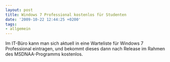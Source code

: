 ```yaml
---
layout: post
title: Windows 7 Professional kostenlos für Studenten
date: '2009-10-22 12:44:25 +0200'
tags:
- allgemein
---
```

<p>Im IT-Büro kann man sich aktuell in eine Warteliste für Windows 7 Professional eintragen, und bekommt dieses dann nach Release im Rahmen des MSDNAA-Programms kostenlos.</p>
